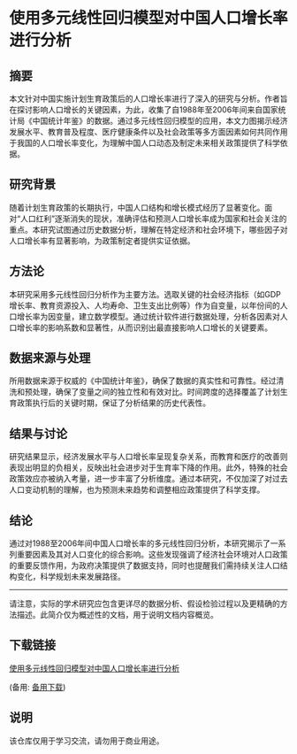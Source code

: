 # 使用多元线性回归模型对中国人口增长率进行分析

## 摘要
本文针对中国实施计划生育政策后的人口增长率进行了深入的研究与分析。作者旨在探讨影响人口增长的关键因素，为此，收集了自1988年至2006年间来自国家统计局《中国统计年鉴》的数据。通过多元线性回归模型的应用，本文力图揭示经济发展水平、教育普及程度、医疗健康条件以及社会政策等多方面因素如何共同作用于我国的人口增长率变化，为理解中国人口动态及制定未来相关政策提供了科学依据。

## 研究背景
随着计划生育政策的长期执行，中国人口结构和增长模式经历了显著变化。面对“人口红利”逐渐消失的现状，准确评估和预测人口增长率成为国家和社会关注的重点。本研究试图通过历史数据分析，理解在特定经济和社会环境下，哪些因子对人口增长率有显著影响，为政策制定者提供实证依据。

## 方法论
本研究采用多元线性回归分析作为主要方法。选取关键的社会经济指标（如GDP增长率、教育资源投入、人均寿命、卫生支出比例等）作为自变量，以年份间的人口增长率为因变量，建立数学模型。通过统计软件进行数据处理，分析各因素对人口增长率的影响系数和显著性，从而识别出最直接影响人口增长的关键要素。

## 数据来源与处理
所用数据来源于权威的《中国统计年鉴》，确保了数据的真实性和可靠性。经过清洗和预处理，确保了变量之间的独立性和有效对比。时间跨度的选择覆盖了计划生育政策执行后的关键时期，保证了分析结果的历史代表性。

## 结果与讨论
研究结果显示，经济发展水平与人口增长率呈现复杂关系，而教育和医疗的改善则表现出明显的负相关，反映出社会进步对于生育率下降的作用。此外，特殊的社会政策效应亦被纳入考量，进一步丰富了分析维度。通过本研究，不仅加深了对过去人口变动机制的理解，也为预测未来趋势和调整相应政策提供了科学支撑。

## 结论
通过对1988至2006年间中国人口增长率的多元线性回归分析，本研究揭示了一系列重要因素及其对人口变化的综合影响。这些发现强调了经济社会环境对人口政策的重要反馈作用，为政府决策提供了数据支持，同时也提醒我们需持续关注人口结构变化，科学规划未来发展路径。

---

请注意，实际的学术研究应包含更详尽的数据分析、假设检验过程以及更精确的方法描述。此简介仅为概述性的文档，用于说明文档内容概览。

## 下载链接
[使用多元线性回归模型对中国人口增长率进行分析](https://pan.quark.cn/s/85a799b65d96) 

(备用: [备用下载](https://pan.baidu.com/s/1iKS-i50DDaIRg2KyYu3reA?pwd=1234))

## 说明

该仓库仅用于学习交流，请勿用于商业用途。
